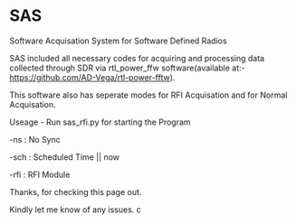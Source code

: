 # SAS

Software Acquisation System for Software Defined Radios

SAS included all necessary codes for acquiring and processing data collected through SDR via rtl_power_ffw software(available at:- https://github.com/AD-Vega/rtl-power-fftw).

This software also has seperate modes for RFI Acquisation and for Normal Acquisation.

Useage - Run sas_rfi.py for starting the Program

-ns : No Sync

-sch : Scheduled Time || now

-rfi : RFI Module

Thanks, for checking this page out.

Kindly let me know of any issues.
c
